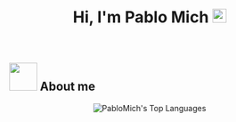 <h1 align="center">Hi, I'm Pablo Mich <img src="https://media.giphy.com/media/hvRJCLFzcasrR4ia7z/giphy.gif" width="25px"> </h1> 

<br>

## <picture><img src = "https://github.com/7oSkaaa/7oSkaaa/blob/main/Images/about_me.gif?raw=true" width = 50px></picture> About me


<div align="center">
  <img src="https://github-readme-stats.vercel.app/api/top-langs/?username=PabloMich&theme=dark&show_icons=true&hide_border=true&layout=compact" alt="PabloMich's Top Languages" />
</div>







